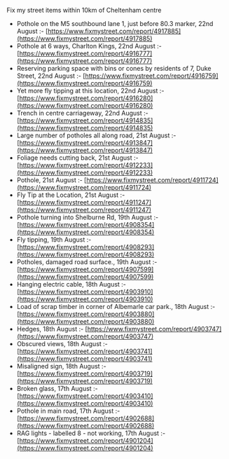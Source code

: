 Fix my street items within 10km of Cheltenham centre

<!-- fix_marker starts -->

- Pothole on the M5 southbound lane 1, just before 80.3 marker, 22nd August :- [https://www.fixmystreet.com/report/4917885](https://www.fixmystreet.com/report/4917885)
- Pothole at 6 ways, Charlton Kings, 22nd August :- [https://www.fixmystreet.com/report/4916777](https://www.fixmystreet.com/report/4916777)
- Reserving parking space with bins or cones by residents of 7, Duke Street, 22nd August :- [https://www.fixmystreet.com/report/4916759](https://www.fixmystreet.com/report/4916759)
- Yet more fly tipping at this location, 22nd August :- [https://www.fixmystreet.com/report/4916280](https://www.fixmystreet.com/report/4916280)
- Trench in centre carriageway, 22nd August :- [https://www.fixmystreet.com/report/4914835](https://www.fixmystreet.com/report/4914835)
- Large number of potholes all along road, 21st August :- [https://www.fixmystreet.com/report/4913847](https://www.fixmystreet.com/report/4913847)
- Foliage needs cutting back, 21st August :- [https://www.fixmystreet.com/report/4912233](https://www.fixmystreet.com/report/4912233)
- Pothole, 21st August :- [https://www.fixmystreet.com/report/4911724](https://www.fixmystreet.com/report/4911724)
- Fly Tip at the Location, 21st August :- [https://www.fixmystreet.com/report/4911247](https://www.fixmystreet.com/report/4911247)
- Pothole turning into Shelburne Rd, 19th August :- [https://www.fixmystreet.com/report/4908354](https://www.fixmystreet.com/report/4908354)
- Fly tipping, 19th August :- [https://www.fixmystreet.com/report/4908293](https://www.fixmystreet.com/report/4908293)
- Potholes, damaged road surface., 19th August :- [https://www.fixmystreet.com/report/4907599](https://www.fixmystreet.com/report/4907599)
- Hanging electric cable, 18th August :- [https://www.fixmystreet.com/report/4903910](https://www.fixmystreet.com/report/4903910)
- Load of scrap timber in corner of Albemarle car park., 18th August :- [https://www.fixmystreet.com/report/4903880](https://www.fixmystreet.com/report/4903880)
- Hedges, 18th August :- [https://www.fixmystreet.com/report/4903747](https://www.fixmystreet.com/report/4903747)
- Obscured views, 18th August :- [https://www.fixmystreet.com/report/4903741](https://www.fixmystreet.com/report/4903741)
- Misaligned sign, 18th August :- [https://www.fixmystreet.com/report/4903719](https://www.fixmystreet.com/report/4903719)
- Broken glass, 17th August :- [https://www.fixmystreet.com/report/4903410](https://www.fixmystreet.com/report/4903410)
- Pothole in main road, 17th August :- [https://www.fixmystreet.com/report/4902688](https://www.fixmystreet.com/report/4902688)
- RAG lights - labelled 8 - not working, 17th August :- [https://www.fixmystreet.com/report/4901204](https://www.fixmystreet.com/report/4901204)

<!-- fix_marker ends -->